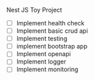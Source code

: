 Nest JS Toy Project

- [ ] Implement health check
- [ ] Implement basic crud api
- [ ] Implement testing
- [ ] implement bootstrap app
- [ ] Implement openapi
- [ ] Implement logger
- [ ] Implement monitoring
